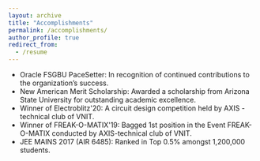 ```yaml
---
layout: archive
title: "Accomplishments"
permalink: /accomplishments/
author_profile: true
redirect_from:
  - /resume
---
```


* Oracle FSGBU PaceSetter: In recognition of continued contributions to the organization’s success.
* New American Merit Scholarship: Awarded a scholarship from Arizona State University for outstanding academic excellence.
* Winner of Electroblitz'20: A circuit design competition held by AXIS - technical club of VNIT.
* Winner of FREAK-O-MATIX'19: Bagged 1st position in the Event FREAK-O-MATIX conducted by AXIS-technical club of VNIT.
* JEE MAINS 2017 (AIR 6485): Ranked in Top 0.5\% amongst 1,200,000 students.
